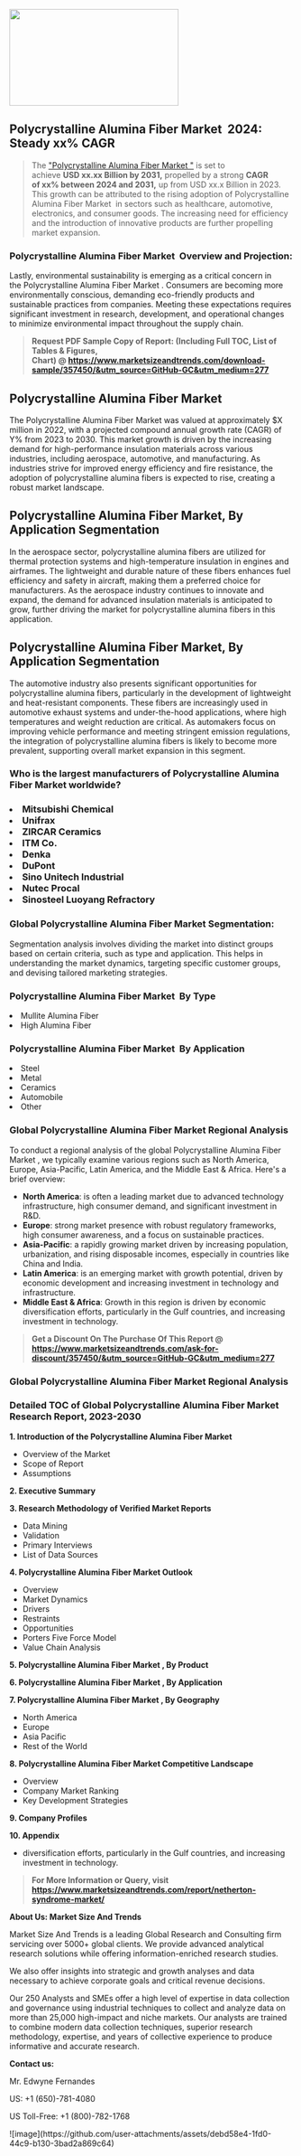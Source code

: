 <p><img class="alignnone size-medium wp-image-20088" src="https://ffe5etoiles.com/wp-content/uploads/2024/12/MST1-300x171.png" alt="" width="300" height="171" /></p><h2 id="ember46" class="ember-view reader-text-block__heading-2">Polycrystalline Alumina Fiber Market &nbsp;2024: Steady&nbsp;xx% CAGR</h2><blockquote id="ember47" class="ember-view reader-text-block__blockquote">The&nbsp;<a class="app-aware-link " href="https://www.marketsizeandtrends.com/download-sample/357450/&utm_source=GitHub-GC&utm_medium=277" target="_blank" data-test-app-aware-link="">"Polycrystalline Alumina Fiber Market "</a>&nbsp;is set to achieve&nbsp;<strong>USD&nbsp;xx.xx&nbsp;Billion by 2031,</strong>&nbsp;propelled by a strong&nbsp;<strong>CAGR of&nbsp;xx% between 2024 and 2031,</strong>&nbsp;up from USD xx.x Billion in 2023. This growth can be attributed to the rising adoption of&nbsp;Polycrystalline Alumina Fiber Market &nbsp;in sectors such as healthcare, automotive, electronics, and consumer goods. The increasing need for efficiency and the introduction of innovative products are further propelling market expansion.</blockquote><h3 id="ember48" class="ember-view reader-text-block__heading-3">Polycrystalline Alumina Fiber Market &nbsp;Overview and Projection:</h3><p id="ember49" class="ember-view reader-text-block__paragraph">Lastly, environmental sustainability is emerging as a critical concern in the&nbsp;Polycrystalline Alumina Fiber Market . Consumers are becoming more environmentally conscious, demanding eco-friendly products and sustainable practices from companies. Meeting these expectations requires significant investment in research, development, and operational changes to minimize environmental impact throughout the supply chain.</p><blockquote id="ember50" class="ember-view reader-text-block__blockquote"><strong>Request PDF Sample Copy of Report: (Including Full TOC, List of Tables &amp; Figures, Chart)&nbsp;@&nbsp;<strong><a href="https://www.marketsizeandtrends.com/download-sample/357450/&utm_source=GitHub-GC&utm_medium=277" target="_blank">https://www.marketsizeandtrends.com/download-sample/357450/&utm_source=GitHub-GC&utm_medium=277</a></strong></strong></blockquote><h3 class=""> <h2>Polycrystalline Alumina Fiber Market</h2><p>The Polycrystalline Alumina Fiber Market was valued at approximately $X million in 2022, with a projected compound annual growth rate (CAGR) of Y% from 2023 to 2030. This market growth is driven by the increasing demand for high-performance insulation materials across various industries, including aerospace, automotive, and manufacturing. As industries strive for improved energy efficiency and fire resistance, the adoption of polycrystalline alumina fibers is expected to rise, creating a robust market landscape.</p><h2>Polycrystalline Alumina Fiber Market, By Application Segmentation</h2><p>In the aerospace sector, polycrystalline alumina fibers are utilized for thermal protection systems and high-temperature insulation in engines and airframes. The lightweight and durable nature of these fibers enhances fuel efficiency and safety in aircraft, making them a preferred choice for manufacturers. As the aerospace industry continues to innovate and expand, the demand for advanced insulation materials is anticipated to grow, further driving the market for polycrystalline alumina fibers in this application.</p><h2>Polycrystalline Alumina Fiber Market, By Application Segmentation</h2><p>The automotive industry also presents significant opportunities for polycrystalline alumina fibers, particularly in the development of lightweight and heat-resistant components. These fibers are increasingly used in automotive exhaust systems and under-the-hood applications, where high temperatures and weight reduction are critical. As automakers focus on improving vehicle performance and meeting stringent emission regulations, the integration of polycrystalline alumina fibers is likely to become more prevalent, supporting overall market expansion in this segment.</p></h3><h3 id="" class="">Who is the largest manufacturers of&nbsp;Polycrystalline Alumina Fiber Market  worldwide?</h3><h3 class=""></Li><Li>Mitsubishi Chemical</Li><Li> Unifrax</Li><Li> ZIRCAR Ceramics</Li><Li> ITM Co.</Li><Li> Denka</Li><Li> DuPont</Li><Li> Sino Unitech Industrial</Li><Li> Nutec Procal</Li><Li> Sinosteel Luoyang Refractory</h3><h3 id="ember53" class="ember-view reader-text-block__heading-3">Global&nbsp;Polycrystalline Alumina Fiber Market  Segmentation:</h3><p id="ember54" class="ember-view reader-text-block__paragraph">Segmentation analysis involves dividing the market into distinct groups based on certain criteria, such as type and application. This helps in understanding the market dynamics, targeting specific customer groups, and devising tailored marketing strategies.</p><h3 id="" class="">Polycrystalline Alumina Fiber Market &nbsp;By Type</h3><p></Li><Li>Mullite Alumina Fiber</Li><Li> High Alumina Fiber</p><h3 id="" class="">Polycrystalline Alumina Fiber Market &nbsp;By Application</h3><p class=""></Li><Li>Steel</Li><Li> Metal</Li><Li> Ceramics</Li><Li> Automobile</Li><Li> Other</p><h3 id="ember62" class="ember-view reader-text-block__heading-3">Global Polycrystalline Alumina Fiber Market  Regional Analysis</h3><p id="ember63" class="ember-view reader-text-block__paragraph">To conduct a regional analysis of the global Polycrystalline Alumina Fiber Market , we typically examine various regions such as North America, Europe, Asia-Pacific, Latin America, and the Middle East &amp; Africa. Here's a brief overview:</p><ul><li><strong>North America</strong>: is often a leading market due to advanced technology infrastructure, high consumer demand, and significant investment in R&amp;D.</li><li><strong>Europe</strong>: strong market presence with robust regulatory frameworks, high consumer awareness, and a focus on sustainable practices.</li><li><strong>Asia-Pacific</strong>: a rapidly growing market driven by increasing population, urbanization, and rising disposable incomes, especially in countries like China and India.</li><li><strong>Latin America</strong>: is an emerging market with growth potential, driven by economic development and increasing investment in technology and infrastructure.</li><li><strong>Middle East &amp; Africa</strong>: Growth in this region is driven by economic diversification efforts, particularly in the Gulf countries, and increasing investment in technology.</li></ul><blockquote id="ember61" class="ember-view reader-text-block__blockquote"><strong>Get a Discount On The Purchase Of This Report @ <strong><a href="https://html-cleaner.com/" target="">https://www.marketsizeandtrends.com/ask-for-discount/357450/&utm_source=GitHub-GC&utm_medium=277</a></strong></strong></blockquote><h3 id="ember62" class="ember-view reader-text-block__heading-3">Global Polycrystalline Alumina Fiber Market  Regional Analysis</h3><h3 id="" class="">Detailed TOC of Global Polycrystalline Alumina Fiber Market  Research Report, 2023-2030</h3><p id="" class=""><strong>1. Introduction of the Polycrystalline Alumina Fiber Market </strong></p><ul><li>Overview of the Market</li><li>Scope of Report</li><li>Assumptions</li></ul><p id="" class=""><strong>2. Executive Summary</strong></p><p id="" class=""><strong>3. Research Methodology of Verified Market Reports</strong></p><ul><li>Data Mining</li><li>Validation</li><li>Primary Interviews</li><li>List of Data Sources</li></ul><p id="" class=""><strong>4. Polycrystalline Alumina Fiber Market  Outlook</strong></p><ul><li>Overview</li><li>Market Dynamics</li><li>Drivers</li><li>Restraints</li><li>Opportunities</li><li>Porters Five Force Model</li><li>Value Chain Analysis</li></ul><p id="" class=""><strong>5. Polycrystalline Alumina Fiber Market , By Product</strong></p><p id="" class=""><strong>6. Polycrystalline Alumina Fiber Market , By Application</strong></p><p id="" class=""><strong>7. Polycrystalline Alumina Fiber Market , By Geography</strong></p><ul><li>North America</li><li>Europe</li><li>Asia Pacific</li><li>Rest of the World</li></ul><p id="" class=""><strong>8. Polycrystalline Alumina Fiber Market  Competitive Landscape</strong></p><ul><li>Overview</li><li>Company Market Ranking</li><li>Key Development Strategies</li></ul><p id="" class=""><strong>9. Company Profiles</strong></p><p id="" class=""><strong>10. Appendix</strong></p><ul><li>diversification efforts, particularly in the Gulf countries, and increasing investment in technology.</li></ul><blockquote id="ember65" class="ember-view reader-text-block__blockquote"><strong>For More Information or Query, visit <strong><strong><a href="https://html-cleaner.com/" target="">https://www.marketsizeandtrends.com/report/netherton-syndrome-market/</a></strong></strong></strong></blockquote><p id="" class=""><strong>About Us: Market Size And Trends</strong></p><p id="" class="">Market Size And Trends is a leading Global Research and Consulting firm servicing over 5000+ global clients. We provide advanced analytical research solutions while offering information-enriched research studies.</p><p id="" class="">We also offer insights into strategic and growth analyses and data necessary to achieve corporate goals and critical revenue decisions.</p><p id="" class="">Our 250 Analysts and SMEs offer a high level of expertise in data collection and governance using industrial techniques to collect and analyze data on more than 25,000 high-impact and niche markets. Our analysts are trained to combine modern data collection techniques, superior research methodology, expertise, and years of collective experience to produce informative and accurate research.</p><p id="" class=""><strong>Contact us:</strong></p><p id="" class="">Mr. Edwyne Fernandes</p><p id="" class="">US: +1 (650)-781-4080</p><p id="" class="">US Toll-Free: +1 (800)-782-1768</p>
![image](https://github.com/user-attachments/assets/debd58e4-1fd0-44c9-b130-3bad2a869c64)
